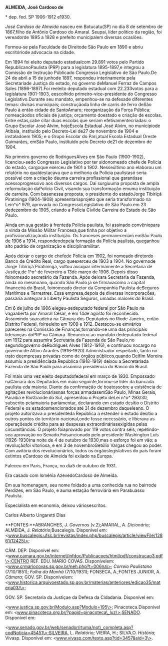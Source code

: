 **ALMEIDA, José Cardoso de**

\* dep. fed. SP 1906-1912 e1930.

*José Cardoso de Almeida* nasceu em Botucatu(SP) no dia 8 de setembro de
1867,filho de Antônio Cardoso do Amaral. Seupai, líder político da
região, foi vereadorde 1895 a 1928 e prefeito municipalem diversas
ocasiões.

Formou-se pela Faculdade de Direitode São Paulo em 1890 e abriu
escritóriode advocacia na cidade.

Em 1894 foi eleito deputado estadualcom 29.891 votos pelo Partido
RepublicanoPaulista (PRP) para a legislatura 1895-1897,e integrou a
Comissão de Instrução Públicado Congresso Legislativo de São Paulo.De 24
de abril a 15 de junhode 1897, respondeu interinamente pela Secretariade
Justiça do estado, no governo deManuel Ferraz de Campos Sales
(1896-1897).Foi reeleito deputado estadual com 22.233votos para a
legislatura 1901-1903, eescolhido primeiro-vice-presidente do Congresso
Legislativo.Durante seu mandato, empenhou-se na defesade diferentes
temas: divisas municipais; construçãoda linha de carris de ferro deSão
Paulo à então cidade de SantoAmaro; reorganização da Força Pública;
nomeaçãodos oficiais de justiça; orçamento doestado e criação de
escolas. Entre estas,cabe citar duas escolas que seriam
efetivamentecriadas: o Grupo Escolar José Alvim, hojeEscola Estadual
José Alvim, no municípiode Atibaia, instituído pelo Decreto-Lei de27 de
novembro de 1904 e instaladoem 1905; e o Grupo Escolar do Pari,atual
Escola Estadual Oreste Guimarães, emSão Paulo, instituído pelo Decreto
de21 de dezembro de 1904.

No primeiro governo de RodriguesAlves em São Paulo (1900-1902),
licenciou-sedo Congresso Legislativo por ter sidonomeado chefe de
Polícia do estado, cargoque exerceu de 1901 a 1902. Nesseúltimo ano
elaborou um relatório no qualdestacava que a melhoria da Polícia
paulistasó seria possível com a criação deuma carreira profissional que
garantisse acessoprogressivo aos diversos cargos. Daí surgiuuma proposta
de ampla reformulação daPolícia Civil, visando sua transformação emuma
instituição de carreira. Com basenessa proposta, o presidente do
estadoJorge Tibiriçá Piratininga (1904-1908) apresentariaprojeto que
seria transformado na Lein^o^ 979, aprovada no CongressoLegislativo de
São Paulo em 23 dedezembro de 1905, criando a Polícia Civilde Carreira
do Estado de São Paulo.

Ainda em sua gestão à frenteda Polícia paulista, foi assinado
convêniopara a vinda da Missão Militar Francesa,que tinha por objetivo a
profissionalizaçãoda instituição. Os franceses permaneceriam emSão Paulo
de 1906 a 1914, respondendopela formação da Polícia paulista, queganhou
alto padrão de organização e disciplinamilitar.

Após deixar o cargo de chefede Polícia em 1902, foi nomeado diretordo
Banco de Crédito Real, cargo queexerceu de 1903 a 1904. No governode
Jorge Tibiriçá Piratininga, voltou aocupar interinamente a Secretaria de
Justiça,de 1^o^ de fevereiro a 13de março de 1906. Depois disso
foinomeado secretário da Fazenda. Após deixara Secretaria da Fazenda,
ainda no mesmoano, quando São Paulo já se firmavacomo a capital
financeira do Brasil, foinomeado diretor da Companhia Paulista deSeguros
Marítimos e Terrestres. Essa empresa,depois de diversas incorporações,
passaria aintegrar a Liberty Paulista Seguros, umadas maiores do Brasil.

Em 6 de julho de 1906 elegeu-sedeputado federal por São Paulo na
vagaaberta por Amaral César, e em 14de agosto foi reconhecido. Assumindo
suacadeira na Câmara dos Deputados no Riode Janeiro, então Distrito
Federal, foireeleito em 1909 e 1912. Destacou-se emvários pareceres na
Comissão de Finanças,tornando-se uma das principais lideranças doPRP na
Câmara. Renunciou ao mandato dedeputado federal em 1912 para assumira
Secretaria da Fazenda de São Paulo,no segundogoverno deRodrigues Alves
(1912-1916), e continuou nocargo no governo de Altino Arantes
(1916-1920).Administrador respeitado, tanto no trato deempresas privadas
como de órgãos públicos,quando Delfim Moreira assumiu a presidênciada
República (1918-1919) deixou a Secretariada Fazenda de São Paulo para
assumira presidência do Banco do Brasil.

Foi mais uma vez eleito deputadofederal em março de 1930. Empossado
naCâmara dos Deputados em maio seguinte,tornou-se líder da bancada
paulista eda maioria. Diante da confirmação de boatossobre a existência
de agitações revolucionáriasnas forças armadasemSão Paulo, Minas Gerais,
Paraíba e RioGrande do Sul, apresentou o Projeto deLei n^o^ 293/30,
subscrito pelamaioria parlamentar, declarando em estado desítio o
Distrito Federal e os estadosmencionados até 31 de dezembro daqueleano.
O projeto autorizava o presidenteda República a estender o estado
desítio a outros pontos do território nacional,onde fosse necessário, e
liberava as operaçõesde crédito para as despesas extraordináriasexigidas
pelas circunstâncias. O projeto foiaprovado por 119 votos contra seis,
repetindo-sea aprovação no Senado.Foisancionado pelo presidente
Washington Luís (1926-1930)na noite de 4 de outubro de 1930,mas o
esforço foi em vão: a revoluçãofoi vitoriosa, e em 3 de novembroGetúlio
Vargas chegou ao poder. Com avitória dos revolucionários, todos os
órgãoslegislativos do país foram extintos eCardoso de Almeida foi
exilado na Europa.

Faleceu em Paris, França, no dia5 de outubro de 1931.

Era casado com Ismênia AzevedoCardoso de Almeida.

Em sua homenagem, seu nome foidado a uma conhecida rua no bairrode
Perdizes, em São Paulo, e auma estação ferroviária em Parabuassu
Paulista.

Especialista em economia, deixou váriosescritos.

Carlos Alberto Ungaretti Dias

**FONTES:**ABRANCHES, J. *Governos* (v.2);AMARAL, A. *Dicionário*;
ALMEIDA, J. *Relatório*;Buscalegis. Disponível em:
\<www.buscalegis.ufsc.br/revistas/index.php/buscalegis/article/viewFile/12861/12425\>;

CÂM. DEP. Disponível em:
\<www.camara.gov.br/internet/infdoc/Publicacoes/html/pdf/construcao3.pdf\>;CENTRO
REF. EDU. MARIO COVAS. Disponívelem:
\<www.crmariocovas.sp.gov.br/neh.php?t=006na\>; *Correio Paulistano*
(7/10/1851); *Folha da Manhã* (7/10/1931); FONSECA, A.;FONTES JUNIOR, A.
*Câmara*; GOV. SP. Disponívelem:
\<www.historica.arquivoestado.sp.gov.br/materias/anteriores/edicao35/materia03/\>;

GOV. SP. Secretaria da Justiçae da Defesa da Cidadania. Disponível em:

\<www.justica.sp.gov.br/Modulo.asp?Modulo=195\>; Pinacoteca.Disponível
em: \<www.pinacoteca.org.br/?pagid=pinacoteca\_luz\>;SENADO. Disponível
em:

\<www.senado.gov.br/web/senador/rtuma/not\_completa.asp?codNoticia=45451\>;SILVEIRA,
L. *Relatório*; VIEIRA, H.; SILVA,O. *História*; Vivasp. Disponível em:
\<www.vivasp.com/texto.asp?tid=3457&sid=3\>.
